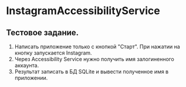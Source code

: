 # InstagramAccessibilityService
## Тестовое задание. 
1. Написать приложение только с кнопкой "Старт". При нажатии на кнопку запускается Instagram. 
2. Через Accessibility Service нужно получить имя залогиненного аккаунта.
3. Результат записать в БД SQLite и вывести полученное имя в приложении.
